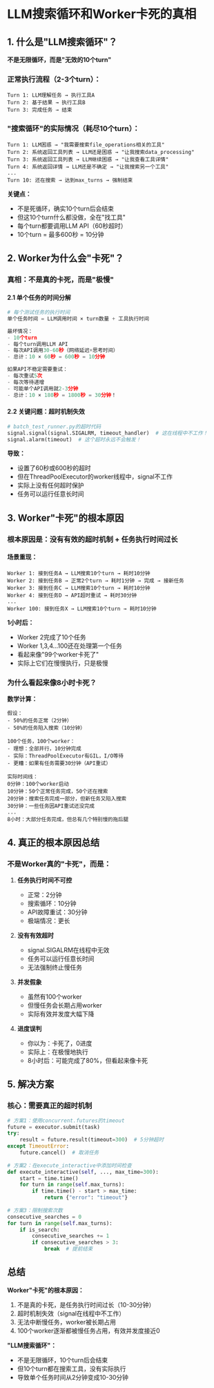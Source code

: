 # LLM搜索循环和Worker卡死的真相

## 1. 什么是"LLM搜索循环"？

**不是无限循环，而是"无效的10个turn"**

### 正常执行流程（2-3个turn）：
```
Turn 1: LLM理解任务 → 执行工具A
Turn 2: 基于结果 → 执行工具B  
Turn 3: 完成任务 → 结束
```

### "搜索循环"的实际情况（耗尽10个turn）：
```
Turn 1: LLM困惑 → "我需要搜索file_operations相关的工具"
Turn 2: 系统返回工具列表 → LLM还是困惑 → "让我搜索data_processing"
Turn 3: 系统返回工具列表 → LLM继续困惑 → "让我查看工具详情"
Turn 4: 系统返回详情 → LLM还是不确定 → "让我搜索另一个工具"
...
Turn 10: 还在搜索 → 达到max_turns → 强制结束
```

**关键点：**
- 不是死循环，确实10个turn后会结束
- 但这10个turn什么都没做，全在"找工具"
- 每个turn都要调用LLM API（60秒超时）
- 10个turn = 最多600秒 = 10分钟

## 2. Worker为什么会"卡死"？

### 真相：不是真的卡死，而是"极慢"

#### 2.1 单个任务的时间分解
```python
# 每个测试任务的执行时间
单个任务时间 = LLM调用时间 × turn数量 + 工具执行时间

最坏情况：
- 10个turn
- 每个turn调用LLM API
- 每次API调用30-60秒（网络延迟+思考时间）
- 总计：10 × 60秒 = 600秒 = 10分钟

如果API不稳定需要重试：
- 每次重试5次
- 每次等待递增
- 可能单个API调用就2-3分钟
- 总计：10 × 180秒 = 1800秒 = 30分钟！
```

#### 2.2 关键问题：超时机制失效
```python
# batch_test_runner.py的超时代码
signal.signal(signal.SIGALRM, timeout_handler)  # 这在线程中不工作！
signal.alarm(timeout)  # 这个超时永远不会触发！
```

**导致：**
- 设置了60秒或600秒的超时
- 但在ThreadPoolExecutor的worker线程中，signal不工作
- 实际上没有任何超时保护
- 任务可以运行任意长时间

## 3. Worker"卡死"的根本原因

### 根本原因是：**没有有效的超时机制 + 任务执行时间过长**

#### 场景重现：
```
Worker 1: 接到任务A → LLM搜索10个turn → 耗时10分钟
Worker 2: 接到任务B → 正常2个turn → 耗时1分钟 → 完成 → 接新任务
Worker 3: 接到任务C → LLM搜索10个turn → 耗时10分钟
Worker 4: 接到任务D → API超时重试 → 耗时30分钟
...
Worker 100: 接到任务X → LLM搜索10个turn → 耗时10分钟
```

**1小时后：**
- Worker 2完成了10个任务
- Worker 1,3,4...100还在处理第一个任务
- 看起来像"99个worker卡死了"
- 实际上它们在慢慢执行，只是极慢

### 为什么看起来像8小时卡死？

**数学计算：**
```
假设：
- 50%的任务正常（2分钟）
- 50%的任务陷入搜索（10分钟）

100个任务，100个worker：
- 理想：全部并行，10分钟完成
- 实际：ThreadPoolExecutor有GIL，I/O等待
- 更糟：如果有任务需要30分钟（API重试）

实际时间线：
0分钟：100个worker启动
10分钟：50个正常任务完成，50个还在搜索
20分钟：搜索任务完成一部分，但新任务又陷入搜索
30分钟：一些任务因API重试还没完成
...
8小时：大部分任务完成，但总有几个特别慢的拖后腿
```

## 4. 真正的根本原因总结

### 不是Worker真的"卡死"，而是：

1. **任务执行时间不可控**
   - 正常：2分钟
   - 搜索循环：10分钟
   - API故障重试：30分钟
   - 极端情况：更长

2. **没有有效超时**
   - signal.SIGALRM在线程中无效
   - 任务可以运行任意长时间
   - 无法强制终止慢任务

3. **并发假象**
   - 虽然有100个worker
   - 但慢任务会长期占用worker
   - 实际有效并发度大幅下降

4. **进度误判**
   - 你以为：卡死了，0进度
   - 实际上：在极慢地执行
   - 8小时后：可能完成了80%，但看起来像卡死

## 5. 解决方案

### 核心：需要真正的超时机制

```python
# 方案1：使用concurrent.futures的timeout
future = executor.submit(task)
try:
    result = future.result(timeout=300)  # 5分钟超时
except TimeoutError:
    future.cancel()  # 取消任务
    
# 方案2：在execute_interactive中添加时间检查
def execute_interactive(self, ..., max_time=300):
    start = time.time()
    for turn in range(self.max_turns):
        if time.time() - start > max_time:
            return {"error": "timeout"}
            
# 方案3：限制搜索次数
consecutive_searches = 0
for turn in range(self.max_turns):
    if is_search:
        consecutive_searches += 1
        if consecutive_searches > 3:
            break  # 提前结束
```

## 总结

**Worker"卡死"的根本原因：**
1. 不是真的卡死，是任务执行时间过长（10-30分钟）
2. 超时机制失效（signal在线程中不工作）
3. 无法中断慢任务，worker被长期占用
4. 100个worker逐渐都被慢任务占用，有效并发度接近0

**"LLM搜索循环"：**
- 不是无限循环，10个turn后会结束
- 但10个turn都在搜索工具，没有实际执行
- 导致单个任务时间从2分钟变成10-30分钟
